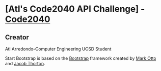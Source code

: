 # [Atl's Code2040 API Challenge] - [Code2040](http://atlscode2040.herokuapp.com)




## Creator
Atl Arredondo-Computer Engineering UCSD Student 

Start Bootstrap is based on the [Bootstrap](http://getbootstrap.com/) framework created by [Mark Otto](https://twitter.com/mdo) and [Jacob Thorton](https://twitter.com/fat).

